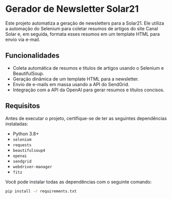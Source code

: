 # Gerador de Newsletter Solar21

Este projeto automatiza a geração de newsletters para a Solar21. Ele utiliza a automação do Selenium para coletar resumos de artigos do site Canal Solar e, em seguida, formata esses resumos em um template HTML para envio via e-mail.

## Funcionalidades

- Coleta automática de resumos e títulos de artigos usando o Selenium e BeautifulSoup.
- Geração dinâmica de um template HTML para a newsletter.
- Envio de e-mails em massa usando a API do SendGrid.
- Integração com a API da OpenAI para gerar resumos e títulos concisos.

## Requisitos

Antes de executar o projeto, certifique-se de ter as seguintes dependências instaladas:

- Python 3.8+
- `selenium`
- `requests`
- `beautifulsoup4`
- `openai`
- `sendgrid`
- `webdriver-manager`
- `fitz`

Você pode instalar todas as dependências com o seguinte comando:
```bash
pip install -r requirements.txt
